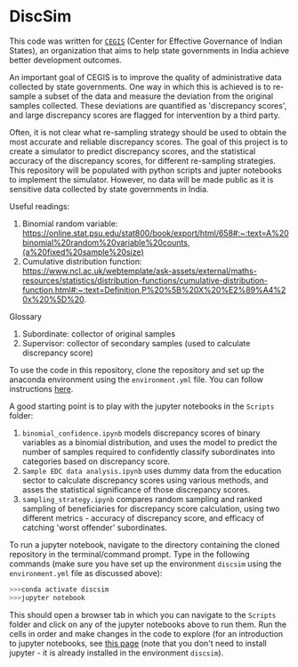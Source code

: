 # DiscSim

This code was written for [`CEGIS`](https://www.cegis.org/) (Center for Effective Governance of Indian States), an organization that aims to help state governments in India achieve better development outcomes. 

An important goal of CEGIS is to improve the quality of administrative data collected by state governments. One way in which this is achieved is to re-sample a subset of the data and measure the deviation from the original samples collected. These deviations are quantified as 'discrepancy scores', and large discrepancy scores are flagged for intervention by a third party.

Often, it is not clear what re-sampling strategy should be used to obtain the most accurate and reliable discrepancy scores. The goal of this project is to create a simulator to predict discrepancy scores, and the statistical accuracy of the discrepancy scores, for different re-sampling strategies. This repository will be populated with python scripts and jupter notebooks to implement the simulator. However, no data will be made public as it is sensitive data collected by state governments in India.

Useful readings: 
1. Binomial random variable: https://online.stat.psu.edu/stat800/book/export/html/658#:~:text=A%20binomial%20random%20variable%20counts,(a%20fixed%20sample%20size) 
2. Cumulative distribution function: https://www.ncl.ac.uk/webtemplate/ask-assets/external/maths-resources/statistics/distribution-functions/cumulative-distribution-function.html#:~:text=Definition,P%20%5B%20X%20%E2%89%A4%20x%20%5D%20. 

Glossary
1. Subordinate: collector of original samples
2. Supervisor: collector of secondary samples (used to calculate discrepancy score)

To use the code in this repository, clone the repository and set up the anaconda environment using the `environment.yml` file. You can follow instructions [here](https://conda.io/projects/conda/en/latest/user-guide/tasks/manage-environments.html#creating-an-environment-from-an-environment-yml-file:~:text=%2D%2Dhelp.-,Creating%20an%20environment%20from%20an%20environment.yml%20file,-%EF%83%81).

A good starting point is to play with the jupyter notebooks in the `Scripts` folder:
1. `binomial_confidence.ipynb` models discrepancy scores of binary variables as a binomial distribution, and uses the model to predict the number of samples required to confidently classify subordinates into categories based on discrepancy score.
2. `Sample EDC data analysis.ipynb` uses dummy data from the education sector to calculate discrepancy scores using various methods, and asses the statistical significance of those discrepancy scores.
3. `sampling_strategy.ipynb` compares random sampling and ranked sampling of beneficiaries for discrepancy score calculation, using two different metrics - accuracy of discrepancy score, and efficacy of catching 'worst offender' subordinates.

To run a jupyter notebook, navigate to the directory containing the cloned repository in the terminal/command prompt. Type in the following commands (make sure you have set up the environment `discsim` using the `environment.yml` file as discussed above):
```python
>>>conda activate discsim
>>>jupyter notebook
```
This should open a browser tab in which you can navigate to the `Scripts` folder and click on any of the jupyter notebooks above to run them. Run the cells in order and make changes in the code to explore (for an introduction to jupyter notebooks, see [this page](https://realpython.com/jupyter-notebook-introduction/) (note that you don't need to install jupyter - it is already installed in the environment `discsim`).

